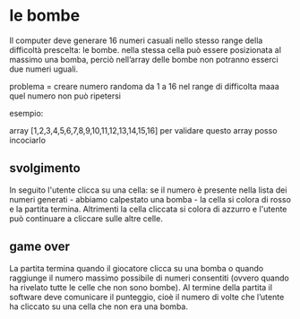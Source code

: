 # le bombe 
Il computer deve generare 16 numeri casuali nello stesso range della difficoltà prescelta: le bombe. 
nella stessa cella può essere posizionata al massimo una bomba, perciò nell’array delle bombe non potranno esserci due numeri uguali.

problema = creare numero randoma da 1 a 16 nel range di difficolta maaa quel numero non può ripetersi 

esempio:

array [1,2,3,4,5,6,7,8,9,10,11,12,13,14,15,16]
per validare questo array posso incociarlo

## svolgimento 
In seguito l'utente clicca su una cella: se il numero è presente nella lista dei numeri generati - abbiamo calpestato una bomba - la cella si colora di rosso e la partita termina. Altrimenti la cella cliccata si colora di azzurro e l'utente può continuare a cliccare sulle altre celle.

## game over
La partita termina quando il giocatore clicca su una bomba o quando raggiunge il numero massimo possibile di numeri consentiti (ovvero quando ha rivelato tutte le celle che non sono bombe).
Al termine della partita il software deve comunicare il punteggio, cioè il numero di volte che l’utente ha cliccato su una cella che non era una bomba.


